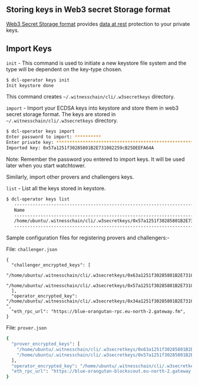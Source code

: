 ## Storing keys in Web3 secret Storage format
[Web3 Secret Storage 
format](https://ethereum.org/en/developers/docs/data-structures-and-encoding/web3-secret-storage/) 
provides [data at rest](https://en.wikipedia.org/wiki/Data_at_rest) protection to your private keys.

## Import Keys

`init` - This command is used to initiate a new keystore file system and the type will be dependent on the key-type chosen. 

```bash
$ dcl-operator keys init
Init keystore done
```
This command creates `~/.witnesschain/cli/.w3secretkeys` directory.

`import` - Import your ECDSA keys into keystore and store them in web3 
secret storage format. The keys are stored in 
`~/.witnesschain/cli/.w3secretkeys` directory.

```bash
$ dcl-operator keys import
Enter password to import: **********
Enter private key: ****************************************************************
Imported key: 0x57a1251f30285801B2E731082259cB25DEEFA64A
```

Note: Remember the password you entered to import keys. It will be used 
later when you start watchtower.

Similarly, import other provers and challengers keys.

`list` - List all the keys stored in keystore.

```bash
$ dcl-operator keys list
   ------------------------------------------------------------------------------------------------------------------------------------------------------
   Name                                                                                                                          Created
   ------------------------------------------------------------------------------------------------------------------------------------------------------
   /home/ubuntu/.witnesschain/cli/.w3secretkeys/0x57a1251f30285801B2E731082259cB25DEEFA64A.ecdsa.key.json                  25-10-2024 15:17:25
   ------------------------------------------------------------------------------------------------------------------------------------------------------
```

Sample configuration files for registering provers and challengers:-

File: `challenger.json`

```
{
  "challenger_encrypted_keys": [
    "/home/ubuntu/.witnesschain/cli/.w3secretkeys/0x63a1251f30285801B2E731082259cB25DEEFA692.ecdsa.key.json",
    "/home/ubuntu/.witnesschain/cli/.w3secretkeys/0x57a1251f30285801B2E731082259cB25DEEFA64A.ecdsa.key.json"
  ],
  "operator_encrypted_key": "/home/ubuntu/.witnesschain/cli/.w3secretkeys/0x34a1251f30285801B2E731082259cB25DEEFA684.ecdsa.key.json ",
  "eth_rpc_url": "https://blue-orangutan-rpc.eu-north-2.gateway.fm",
}
```

File: `prover.json`

```bash
{
  "prover_encrypted_keys": [
    "/home/ubuntu/.witnesschain/cli/.w3secretkeys/0x63a1251f30285801B2E731082259cB25DEEFA692.ecdsa.key.json",
    "/home/ubuntu/.witnesschain/cli/.w3secretkeys/0x57a1251f30285801B2E731082259cB25DEEFA64A.ecdsa.key.json"
  ],
  "operator_encrypted_key": "/home/ubuntu/.witnesschain/cli/.w3secretkeys/0x34a1251f30285801B2E731082259cB25DEEFA684.ecdsa.key.json ",
  "eth_rpc_url": "https://blue-orangutan-blockscout.eu-north-2.gateway.fm/",
}
```

